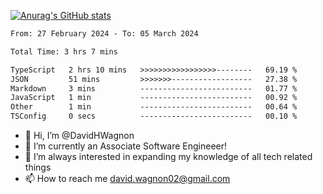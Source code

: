 [![Anurag's GitHub stats](https://github-readme-stats.vercel.app/api?username=DavidHWagnon)](https://github.com/DavidHWagnon/github-readme-stats)

<!--START_SECTION:waka-->

```txt
From: 27 February 2024 - To: 05 March 2024

Total Time: 3 hrs 7 mins

TypeScript   2 hrs 10 mins   >>>>>>>>>>>>>>>>>--------   69.19 %
JSON         51 mins         >>>>>>>------------------   27.38 %
Markdown     3 mins          -------------------------   01.77 %
JavaScript   1 min           -------------------------   00.92 %
Other        1 min           -------------------------   00.64 %
TSConfig     0 secs          -------------------------   00.10 %
```

<!--END_SECTION:waka-->


- 👋 Hi, I’m @DavidHWagnon
- 👀 I’m currently an Associate Software Engineeer!
- 🌱 I’m always interested in expanding my knowledge of all tech related things
- 📫 How to reach me david.wagnon02@gmail.com

<!---
DavidHWagnon/DavidHWagnon is a ✨ special ✨ repository because its `README.md` (this file) appears on your GitHub profile.
You can click the Preview link to take a look at your changes.
--->

